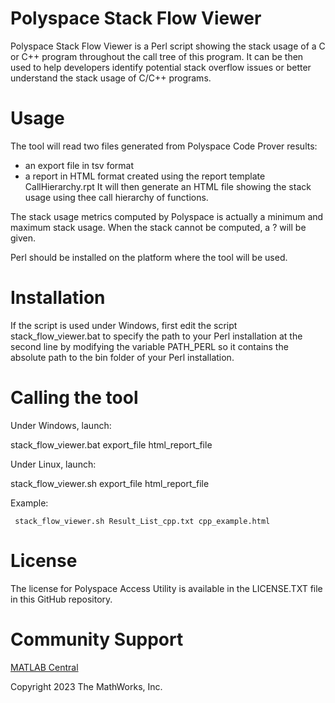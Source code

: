 # Polyspace Stack Flow Viewer

Polyspace Stack Flow Viewer is a Perl script showing the stack usage of a C or C++ program throughout the call tree of this program. 
It can be then used to help developers identify potential stack overflow issues or better understand the stack usage of C/C++ programs.

# Usage

The tool will read two files generated from Polyspace Code Prover results:
* an export file in tsv format
* a report in HTML format created using the report template CallHierarchy.rpt
It will then generate an HTML file showing the stack usage using thee call hierarchy of functions.

The stack usage metrics computed by Polyspace is actually a minimum and maximum stack usage.
When the stack cannot be computed, a ? will be given.

Perl should be installed on the platform where the tool will be used.

# Installation

If the script is used under Windows, first edit the script stack_flow_viewer.bat to specify the path to your Perl installation at the second line by modifying the variable PATH_PERL so it contains the absolute path to the bin folder of your Perl installation.

# Calling the tool

Under Windows, launch:

 stack_flow_viewer.bat export_file html_report_file

Under Linux, launch:

 stack_flow_viewer.sh export_file html_report_file

Example:

``` 
 stack_flow_viewer.sh Result_List_cpp.txt cpp_example.html
```

# License

The license for Polyspace Access Utility is available in the LICENSE.TXT file in this GitHub repository.

# Community Support

[MATLAB Central](https://www.mathworks.com/matlabcentral)

Copyright 2023 The MathWorks, Inc.
